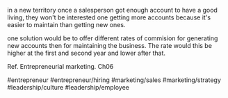 in a new territory once a salesperson got enough account to have a good living, they won't be interested one getting more accounts because it's easier to maintain than getting new ones. 

one solution would be to offer different rates of commision for generating new accounts then for maintaining the business. The rate would this be higher at the first and second year and lower after that.

Ref. Entrepreneurial marketing. Ch06

#entrepreneur #entrepreneur/hiring #marketing/sales #marketing/strategy #leadership/culture #leadership/employee 